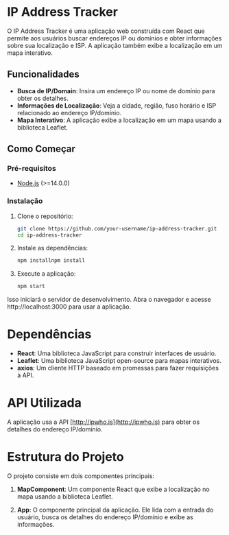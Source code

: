 # IP Address Tracker

O IP Address Tracker é uma aplicação web construída com React que permite aos usuários buscar endereços IP ou domínios e obter informações sobre sua localização e ISP. A aplicação também exibe a localização em um mapa interativo.

## Funcionalidades

- **Busca de IP/Domain**: Insira um endereço IP ou nome de domínio para obter os detalhes.
- **Informações de Localização**: Veja a cidade, região, fuso horário e ISP relacionado ao endereço IP/domínio.
- **Mapa Interativo**: A aplicação exibe a localização em um mapa usando a biblioteca Leaflet.

## Como Começar

### Pré-requisitos

- [Node.js](https://nodejs.org/) (>=14.0.0)

### Instalação

1. Clone o repositório:

   ```bash
   git clone https://github.com/your-username/ip-address-tracker.git
   cd ip-address-tracker

2. Instale as dependências:

   ```bash
   npm installnpm install

3. Execute a aplicação:

   ```bash
   npm start
Isso iniciará o servidor de desenvolvimento. Abra o navegador e acesse http://localhost:3000 para usar a aplicação.

# Dependências

- **React**: Uma biblioteca JavaScript para construir interfaces de usuário.
- **Leaflet**: Uma biblioteca JavaScript open-source para mapas interativos.
- **axios**: Um cliente HTTP baseado em promessas para fazer requisições à API.

# API Utilizada

A aplicação usa a API [http://ipwho.is](http://ipwho.is) para obter os detalhes do endereço IP/domínio.

# Estrutura do Projeto

O projeto consiste em dois componentes principais:

1. **MapComponent**: Um componente React que exibe a localização no mapa usando a biblioteca Leaflet.

2. **App**: O componente principal da aplicação. Ele lida com a entrada do usuário, busca os detalhes do endereço IP/domínio e exibe as informações.


 
